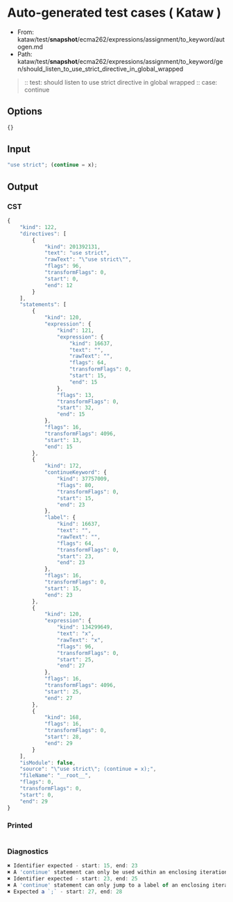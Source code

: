 # Auto-generated test cases ( Kataw )
- From: kataw/test/__snapshot__/ecma262/expressions/assignment/to_keyword/autogen.md
- Path: kataw/test/__snapshot__/ecma262/expressions/assignment/to_keyword/gen/should_listen_to_use_strict_directive_in_global_wrapped
> :: test: should listen to use strict directive in global wrapped
> :: case: continue
## Options

`````js
{}
`````
## Input

`````js
"use strict"; (continue = x);
`````
## Output

### CST

```javascript
{
    "kind": 122,
    "directives": [
        {
            "kind": 201392131,
            "text": "use strict",
            "rawText": "\"use strict\"",
            "flags": 96,
            "transformFlags": 0,
            "start": 0,
            "end": 12
        }
    ],
    "statements": [
        {
            "kind": 120,
            "expression": {
                "kind": 121,
                "expression": {
                    "kind": 16637,
                    "text": "",
                    "rawText": "",
                    "flags": 64,
                    "transformFlags": 0,
                    "start": 15,
                    "end": 15
                },
                "flags": 13,
                "transformFlags": 0,
                "start": 32,
                "end": 15
            },
            "flags": 16,
            "transformFlags": 4096,
            "start": 13,
            "end": 15
        },
        {
            "kind": 172,
            "continueKeyword": {
                "kind": 37757009,
                "flags": 80,
                "transformFlags": 0,
                "start": 15,
                "end": 23
            },
            "label": {
                "kind": 16637,
                "text": "",
                "rawText": "",
                "flags": 64,
                "transformFlags": 0,
                "start": 23,
                "end": 23
            },
            "flags": 16,
            "transformFlags": 0,
            "start": 15,
            "end": 23
        },
        {
            "kind": 120,
            "expression": {
                "kind": 134299649,
                "text": "x",
                "rawText": "x",
                "flags": 96,
                "transformFlags": 0,
                "start": 25,
                "end": 27
            },
            "flags": 16,
            "transformFlags": 4096,
            "start": 25,
            "end": 27
        },
        {
            "kind": 168,
            "flags": 16,
            "transformFlags": 0,
            "start": 28,
            "end": 29
        }
    ],
    "isModule": false,
    "source": "\"use strict\"; (continue = x);",
    "fileName": "__root__",
    "flags": 0,
    "transformFlags": 0,
    "start": 0,
    "end": 29
}
```

### Printed

```javascript

```

### Diagnostics

```javascript
✖ Identifier expected - start: 15, end: 23
✖ A 'continue' statement can only be used within an enclosing iteration statement. - start: 15, end: 23
✖ Identifier expected - start: 23, end: 25
✖ A 'continue' statement can only jump to a label of an enclosing iteration statement. - start: 15, end: 25
✖ Expected a `;` - start: 27, end: 28

```

